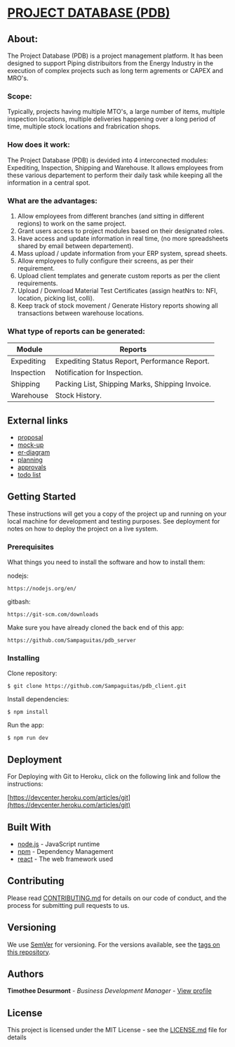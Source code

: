 # [PROJECT DATABASE (PDB)](https://pdb-client.herokuapp.com/)

## About:

The Project Database (PDB) is a project management platform. It has been designed to support Piping distribuitors from the Energy Industry in the execution of complex projects such as long term agrements or CAPEX and MRO's.

### Scope:

Typically, projects having multiple MTO's, a large number of items, multiple inspection locations, multiple deliveries happening over a long period of time, multiple stock locations and frabrication shops. 

### How does it work:

The Project Database (PDB) is devided into 4 interconected modules: Expediting, Inspection, Shipping and Warehouse. It allows employees from these various departement to perform their daily task while keeping all the information in a central spot.

### What are the advantages:

1. Allow employees from different branches (and sitting in different regions) to work on the same project.
2. Grant users access to project modules based on their designated roles.
3. Have access and update information in real time, (no more spreadsheets shared by email between departement).
4. Mass upload / update information from your ERP system, spread sheets.
5. Allow employees to fully configure their screens, as per their requirement.
6. Upload client templates and generate custom reports as per the client requirements.
7. Upload / Download Material Test Certificates (assign heatNrs to: NFI, location, picking list, colli).
8. Keep track of stock movement / Generate History reports showing all transactions between warehouse locations.

### What type of reports can be generated:

Module | Reports
--- | ---
Expediting | Expediting Status Report, Performance Report.
Inspection | Notification for Inspection.
Shipping | Packing List, Shipping Marks, Shipping Invoice.
Warehouse | Stock History.


## External links
* [proposal](https://vanleeuwenpublic.s3.eu-west-3.amazonaws.com/proposal/Proposal.pdf)
* [mock-up](https://vanleeuwenpublic.s3.eu-west-3.amazonaws.com/proposal/Mock-up.pdf)
* [er-diagram](https://vanleeuwenpublic.s3.eu-west-3.amazonaws.com/proposal/entity+relationship+diagram.svg)
* [planning](https://vanleeuwenpublic.s3.eu-west-3.amazonaws.com/proposal/Planning+Rev14.xlsx)
* [approvals](APPROVAL.md)
* [todo list](TODO.md)

## Getting Started

These instructions will get you a copy of the project up and running on your local machine for development and testing purposes. See deployment for notes on how to deploy the project on a live system.

### Prerequisites

What things you need to install the software and how to install them:

nodejs:

```
https://nodejs.org/en/
```

gitbash:

```
https://git-scm.com/downloads
```

Make sure you have already cloned the back end of this app:

```
https://github.com/Sampaguitas/pdb_server
```

### Installing

Clone repository:

```
$ git clone https://github.com/Sampaguitas/pdb_client.git
```

Install dependencies:

```
$ npm install
```

Run the app:

```
$ npm run dev
```

## Deployment

For Deploying with Git to Heroku, click on the following link and follow the instructions: 

[https://devcenter.heroku.com/articles/git](https://devcenter.heroku.com/articles/git)

## Built With

* [node.js](https://nodejs.org/en/) - JavaScript runtime
* [npm](https://www.npmjs.com) - Dependency Management
* [react](reactjs.org) - The web framework used

## Contributing

Please read [CONTRIBUTING.md](CONTRIBUTING.md) for details on our code of conduct, and the process for submitting pull requests to us.

## Versioning

We use [SemVer](http://semver.org/) for versioning. For the versions available, see the [tags on this repository](https://github.com/Sampaguitas/pdb_client/tags). 

## Authors

**Timothee Desurmont** - *Business Development Manager* - [View profile](https://www.linkedin.com/in/timothee-desurmont-82243245/)

## License

This project is licensed under the MIT License - see the [LICENSE.md](LICENSE.md) file for details
